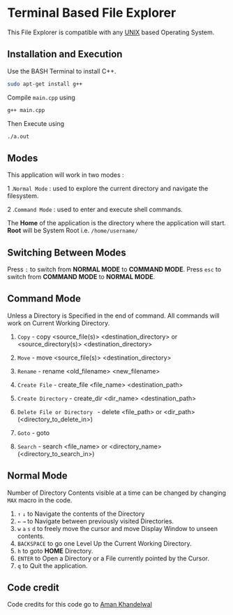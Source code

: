 # Terminal Based File Explorer

This File Explorer is compatible with any [UNIX](https://unix.org) based Operating System.

## Installation and Execution

Use the BASH Terminal to install C++.

```bash
sudo apt-get install g++
```
Compile `main.cpp` using 
```bash
g++ main.cpp
```
Then Execute using
```bash
./a.out
```

## Modes
This application will work in two modes :

 1 .`Normal Mode` : used to explore the current directory and navigate the filesystem.

2 .`Command Mode` : used to enter and execute shell commands.

The **Home** of the application is the directory where the application will start.
**Root** will be System Root i.e. `/home/username/`

## Switching Between Modes
Press `:` to switch from **NORMAL MODE** to **COMMAND MODE**.
Press `esc` to switch from **COMMAND MODE** to **NORMAL MODE**.

## Command Mode
Unless a Directory is Specified in the end of command. All commands will work on Current Working Directory.

1. `Copy` - copy <source_file(s)> <destination_directory> or <source_directory(s)> <destination_directory> 

2. `Move` - move <source_file(s)> <destination_directory>

3. `Rename` - rename <old_filename> <new_filename>

4. `Create File` - create_file <file_name> <destination_path>

5. `Create Directory` - create_dir <dir_name> <destination_path>

6. `Delete File or Directory ` - delete <file_path> or <dir_path> (<directory_to_delete_in>)

7. `Goto` - goto <location>

8. `Search` - search <file_name> or <directory_name>  (<directory_to_search_in>)

## Normal Mode
Number of Directory Contents visible at a time can be changed by changing `MAX` macro in the code.
1. `↑` `↓`  to Navigate  the contents of the Directory 
2. `←` `→`  to Navigate between previously visited Directories.
3. `w` `a` `s` `d` to freely move the cursor and move Display Window to unseen contents.
4. `BACKSPACE` to go one Level Up the Current Working Directory.
5. `h` to goto **HOME** Directory.
6. `ENTER` to Open a Directory or a File currently pointed by the Cursor.
7. `q` to Quit the application.


## Code credit

Code credits for this code go to [Aman Khandelwal](https://github.com/wolfblunt)